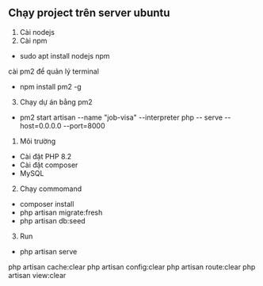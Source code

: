 ## Chạy project trên server ubuntu
1. Cài nodejs 
2. Cài npm
 - sudo apt install nodejs npm

 cài pm2 để quản lý terminal 
 - npm install pm2 -g

3. Chạy dự án bằng pm2 
  - pm2 start artisan --name "job-visa" --interpreter php -- serve --host=0.0.0.0 --port=8000

1. Môi trường
 - Cài đặt PHP 8.2
 - Cài đặt composer
 - MySQL
2. Chạy commomand
 - composer install
 - php artisan migrate:fresh 
 - php artisan db:seed
3. Run
 - php artisan serve

php artisan cache:clear
php artisan config:clear
php artisan route:clear
php artisan view:clear